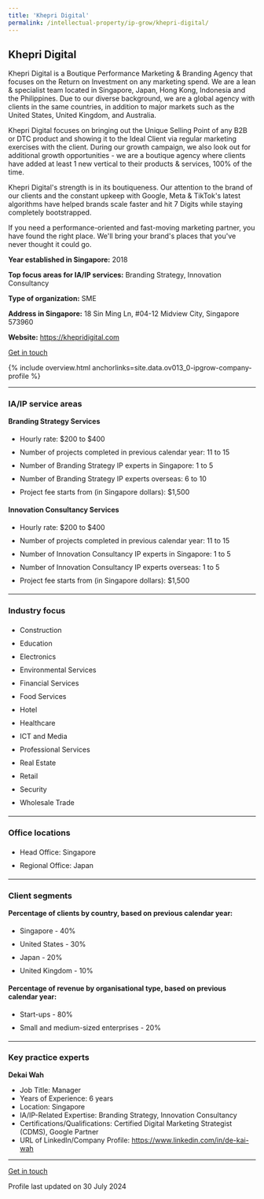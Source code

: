 ```yaml
---
title: 'Khepri Digital'
permalink: /intellectual-property/ip-grow/khepri-digital/
---
```


## Khepri Digital

Khepri Digital is a Boutique Performance Marketing & Branding Agency that focuses on the Return on Investment on any marketing spend. We are a lean & specialist team located in Singapore, Japan, Hong Kong, Indonesia and the Philippines. Due to our diverse background, we are a global agency with clients in the same countries, in addition to major markets such as the United States, United Kingdom, and Australia.
 
Khepri Digital focuses on bringing out the Unique Selling Point of any B2B or DTC product and showing it to the Ideal Client via regular marketing exercises with the client. During our growth campaign, we also look out for additional growth opportunities - we are a boutique agency where clients have added at least 1 new vertical to their products & services, 100% of the time.
 
Khepri Digital's strength is in its boutiqueness. Our attention to the brand of our clients and the constant upkeep with Google, Meta & TikTok's latest algorithms have helped brands scale faster and hit 7 Digits while staying completely bootstrapped.
 
If you need a performance-oriented and fast-moving marketing partner, you have found the right place. We'll bring your brand's places that you've never thought it could go.

<b>Year established in Singapore:</b> 2018

<b>Top focus areas for IA/IP services:</b> Branding Strategy, Innovation Consultancy

<b>Type of organization:</b> SME

<b>Address in Singapore:</b> 18 Sin Ming Ln, #04-12 Midview City, Singapore 573960

<b>Website:</b> <a href='https://khepridigital.com'>https://khepridigital.com</a>

<a class='btn' href='https://form.gov.sg/66a860855e2ce104f4b12534' target='_blank' rel='noopener'>Get in touch</a>

{% include overview.html anchorlinks=site.data.ov013_0-ipgrow-company-profile %}

---
<a name='ip-related-service-areas'></a>
### IA/IP service areas

**Branding Strategy Services**

<ul>
<li style='line-height: 27px; margin: 0px 0px !important'>Hourly rate:  $200 to $400</li>
<li style='line-height: 27px; margin: 0px 0px !important'>Number of projects completed in previous calendar year: 11 to 15</li>
<li style='line-height: 27px; margin: 0px 0px !important'>Number of Branding Strategy IP experts in Singapore: 1 to 5</li>
<li style='line-height: 27px; margin: 0px 0px !important'>Number of Branding Strategy IP experts overseas: 6 to 10</li>
<li style='line-height: 27px; margin: 0px 0px !important'>Project fee starts from (in Singapore dollars):  $1,500</li>
</ul>

**Innovation Consultancy Services**

<ul>
<li style='line-height: 27px; margin: 0px 0px !important'>Hourly rate:  $200 to $400</li>
<li style='line-height: 27px; margin: 0px 0px !important'>Number of projects completed in previous calendar year: 11 to 15</li>
<li style='line-height: 27px; margin: 0px 0px !important'>Number of Innovation Consultancy IP experts in Singapore: 1 to 5</li>
<li style='line-height: 27px; margin: 0px 0px !important'>Number of Innovation Consultancy IP experts overseas: 1 to 5</li>
<li style='line-height: 27px; margin: 0px 0px !important'>Project fee starts from (in Singapore dollars):  $1,500</li>
</ul>

---
<a name='industry-focus'></a>
### Industry focus

<ul><li style='line-height: 27px; margin: 0px 0px !important'> Construction</li><li style='line-height: 27px; margin: 0px 0px !important'>Education</li><li style='line-height: 27px; margin: 0px 0px !important'>Electronics</li><li style='line-height: 27px; margin: 0px 0px !important'>Environmental Services</li><li style='line-height: 27px; margin: 0px 0px !important'>Financial Services</li><li style='line-height: 27px; margin: 0px 0px !important'>Food Services</li><li style='line-height: 27px; margin: 0px 0px !important'>Hotel</li><li style='line-height: 27px; margin: 0px 0px !important'>Healthcare</li><li style='line-height: 27px; margin: 0px 0px !important'>ICT and Media</li><li style='line-height: 27px; margin: 0px 0px !important'>Professional Services</li><li style='line-height: 27px; margin: 0px 0px !important'>Real Estate</li><li style='line-height: 27px; margin: 0px 0px !important'>Retail</li><li style='line-height: 27px; margin: 0px 0px !important'>Security</li><li style='line-height: 27px; margin: 0px 0px !important'>Wholesale Trade</li></ul>

---
<a name='office-locations'></a>
### Office locations

<ul><li style='line-height: 27px; margin: 0px 0px !important'> Head Office: Singapore</li><li style='line-height: 27px; margin: 0px 0px !important'>Regional Office: Japan</li></ul>

---
<a name='client-segments'></a>
### Client segments

**Percentage of clients by country, based on previous calendar year:**

<ul><li style='line-height: 27px; margin: 0px 0px !important'> Singapore - 40%</li><li style='line-height: 27px; margin: 0px 0px !important'>United States - 30%</li><li style='line-height: 27px; margin: 0px 0px !important'>Japan - 20%</li><li style='line-height: 27px; margin: 0px 0px !important'>United Kingdom - 10%</li></ul>

**Percentage of revenue by organisational type, based on previous calendar year:**

<ul><li style='line-height: 27px; margin: 0px 0px !important'> Start-ups - 80%</li><li style='line-height: 27px; margin: 0px 0px !important'>Small and medium-sized enterprises - 20%</li></ul>

---
<a name='key-practice-experts'></a>
### Key practice experts

**Dekai Wah**

- Job Title: Manager
- Years of Experience: 6 years
- Location: Singapore
- IA/IP-Related Expertise: Branding Strategy, Innovation Consultancy
- Certifications/Qualifications: Certified Digital Marketing Strategist (CDMS), Google Partner
- URL of LinkedIn/Company Profile: <a href="https://www.linkedin.com/in/de-kai-wah" target="_blank" rel="noopener">https://www.linkedin.com/in/de-kai-wah</a>

---
<p>
<a class='btn' href='https://form.gov.sg/66a860855e2ce104f4b12534' target='_blank' rel='noopener'>Get in touch</a>
</p>
Profile last updated on 30 July 2024
